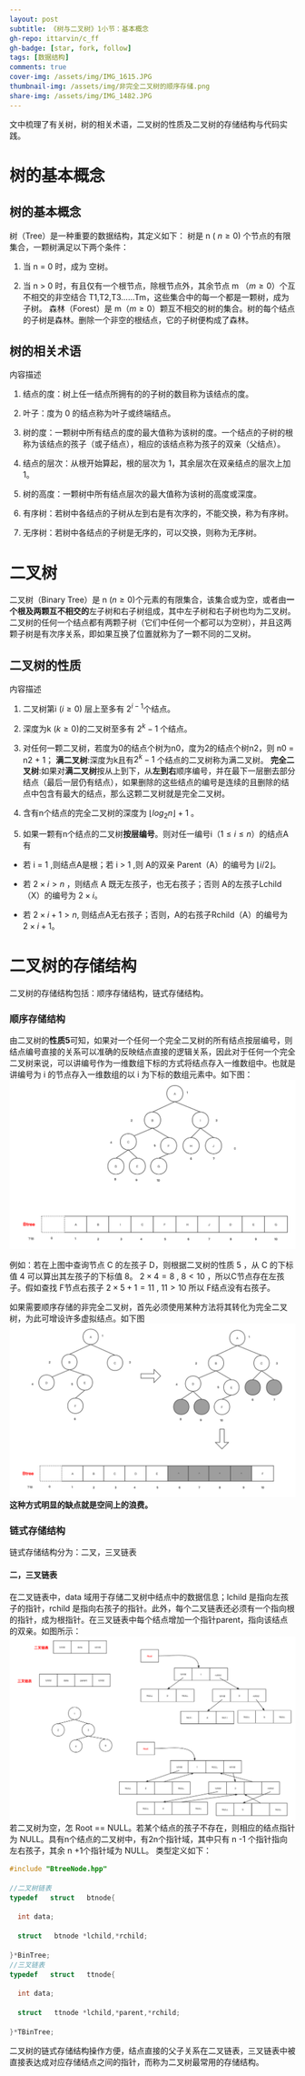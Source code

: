 ```yaml
---
layout: post
subtitle: 《树与二叉树》1小节：基本概念
gh-repo: ittarvin/c_ff
gh-badge: [star, fork, follow]
tags: [数据结构]
comments: true
cover-img: /assets/img/IMG_1615.JPG
thumbnail-img: /assets/img/非完全二叉树的顺序存储.png
share-img: /assets/img/IMG_1482.JPG
---
```


文中梳理了有关树，树的相关术语，二叉树的性质及二叉树的存储结构与代码实践。

# 树的基本概念
## 树的基本概念
树（Tree）是一种重要的数据结构，其定义如下：
树是 n ( $n \geq 0$) 个节点的有限集合，一颗树满足以下两个条件：

1. 当 n = 0 时，成为 空树。

2. 当 n > 0 时，有且仅有一个根节点，除根节点外，其余节点 m （$m\geq0$）个互不相交的非空结合 T1,T2,T3......Tm，这些集合中的每一个都是一颗树，成为子树。
   森林（Forest）是 m（$m\geq0$）颗互不相交的树的集合。树的每个结点的子树是森林。删除一个非空的根结点，它的子树便构成了森林。

## 树的相关术语
内容描述

1. 结点的度：树上任一结点所拥有的的子树的数目称为该结点的度。

2. 叶子：度为 0 的结点称为叶子或终端结点。

3. 树的度：一颗树中所有结点的度的最大值称为该树的度。一个结点的子树的根称为该结点的孩子（或子结点），相应的该结点称为孩子的双亲（父结点）。

4. 结点的层次：从根开始算起，根的层次为 1，其余层次在双亲结点的层次上加 1。

5. 树的高度：一颗树中所有结点层次的最大值称为该树的高度或深度。

6. 有序树：若树中各结点的子树从左到右是有次序的，不能交换，称为有序树。

7. 无序树：若树中各结点的子树是无序的，可以交换，则称为无序树。

# 二叉树

二叉树（Binary Tree）是 n  $(n\geq0)$个元素的有限集合，该集合或为空，或者由**一个根及两颗互不相交的**左子树和右子树组成，其中左子树和右子树也均为二叉树。
二叉树的任何一个结点都有两颗子树（它们中任何一个都可以为空树），并且这两颗子树是有次序关系，即如果互换了位置就称为了一颗不同的二叉树。

## 二叉树的性质
内容描述

1. 二叉树第i  $(i\geq0)$ 层上至多有 $2^{i-1}$个结点。

2. 深度为k $(k\geq0)$的二叉树至多有 $2^{k}-1$ 个结点。

3. 对任何一颗二叉树，若度为0的结点个树为n0，度为2的结点个树n2，则 n0 = n2 + 1；
   **满二叉树**:深度为k且有$2^{k}-1$ 个结点的二叉树称为满二叉树。
   **完全二叉树**:如果对**满二叉树**按从上到下，从**左到右**顺序编号，并在最下一层删去部分结点（最后一层仍有结点），如果删除的这些结点的编号是连续的且删除的结点中包含有最大的结点，那么这颗二叉树就是完全二叉树。

4. 含有n个结点的完全二叉树的深度为 $\lfloor log_2 n \rfloor$ + 1 。

5. 如果一颗有n个结点的二叉树**按层编号**。则对任一编号i（$1\leq i\leq n$）的结点A有

- 若 i = 1 ,则结点A是根；若 i > 1 ,则 A的双亲 Parent（A）的编号为  $\lfloor i/2 \rfloor$。

- 若 $2\times i> n$ ，则结点 A 既无左孩子，也无右孩子；否则 A的左孩子Lchild（X）的编号为 $2\times i$。

- 若 $2\times i + 1 >n$, 则结点A无右孩子；否则，A的右孩子Rchild（A）的编号为 $2\times i + 1$。

# 二叉树的存储结构
二叉树的存储结构包括：顺序存储结构，链式存储结构。

### 顺序存储结构

由二叉树的**性质5**可知，如果对一个任何一个完全二叉树的所有结点按层编号，则结点编号直接的关系可以准确的反映结点直接的逻辑关系，因此对于任何一个完全二叉树来说，可以讲编号作为一维数组下标的方式将结点存入一维数组中。也就是讲编号为 i 的节点存入一维数组的以 i 为下标的数组元素中。如下图：
![二叉树的顺序存储.png](/assets/img/二叉树的顺序存储.png)

例如：若在上图中查询节点 C 的左孩子 D，则根据二叉树的性质 5 ，从 C 的下标值 4 可以算出其左孩子的下标值 8。
$2\times4=8$ ,  $8<10$ ，所以C节点存在左孩子。假如查找 F节点右孩子 $2\times5+1=11$ ,  $11>10$ 所以 F结点没有右孩子。

如果需要顺序存储的非完全二叉树，首先必须使用某种方法将其转化为完全二叉树，为此可增设许多虚拟结点。如下图
![非完全二叉树的顺序存储.png](/assets/img/非完全二叉树的顺序存储.png)
**这种方式明显的缺点就是空间上的浪费。**

### 链式存储结构
链式存储结构分为：二叉，三叉链表

#### 二，三叉链表
在二叉链表中，data 域用于存储二叉树中结点中的数据信息；lchild 是指向左孩子的指针，rchild 是指向右孩子的指针。此外，每个二叉链表还必须有一个指向根的指针，成为根指针。在三叉链表中每个结点增加一个指针parent，指向该结点的双亲。如图所示：
![二三叉链表.png](/assets/img/二三叉链表.png)
若二叉树为空，怎 Root == NULL。若某个结点的孩子不存在，则相应的结点指针为 NULL。具有n个结点的二叉树中，有2n个指针域，其中只有 n -1 个指针指向左右孩子，其余 n  +1个指针域为 NULL。
类型定义如下：
```cpp
#include "BtreeNode.hpp"

//二叉树链表
typedef   struct   btnode{

  int data;

  struct   btnode *lchild,*rchild;

}*BinTree;
//三叉链表
typedef   struct   ttnode{

  int data;

  struct   ttnode *lchild,*parent,*rchild;

}*TBinTree;
```
二叉树的链式存储结构操作方便，结点直接的父子关系在二叉链表，三叉链表中被直接表达成对应存储结点之间的指针，而称为二叉树最常用的存储结构。